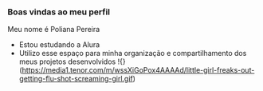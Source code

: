 ### Boas vindas ao meu perfil 

Meu nome é Poliana Pereira 

- Estou estudando a Alura
- Utilizo esse espaço para minha organização e compartilhamento dos meus projetos desenvolvidos 
!{}(https://media1.tenor.com/m/wssXiGoPox4AAAAd/little-girl-freaks-out-getting-flu-shot-screaming-girl.gif)
